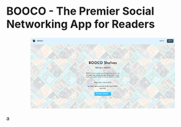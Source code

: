 # BOOCO - The Premier Social Networking App for Readers

<p align="center">
    <img width=75% src="./public/booco-images/bocco-landing.png" />
</p>

a